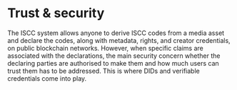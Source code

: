 # Trust & security

The ISCC system allows anyone to derive ISCC codes from a media asset and declare the codes, along with metadata, rights, and creator credentials, on public blockchain networks. However, when specific claims are associated with the declarations, the main security concern whether the declaring parties are authorised to make them and how much users can trust them has to be addressed. This is where DIDs and verifiable credentials come into play.
